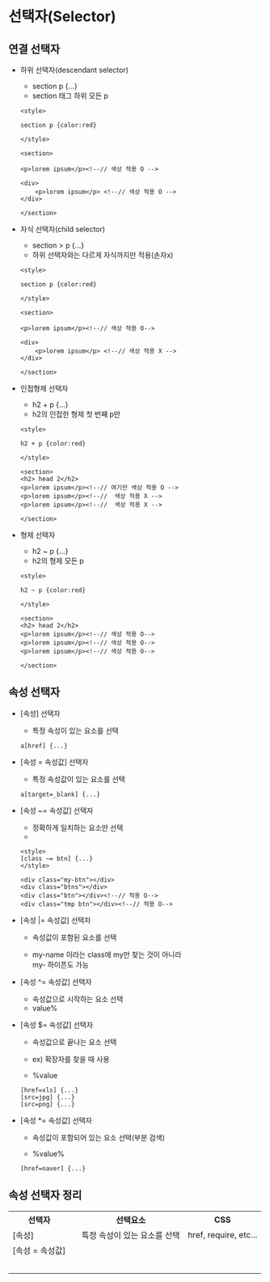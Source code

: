 # 선택자(Selector)


## 연결 선택자

* 하위 선택자(descendant selector)

    * section p {...}
    * section 태그 하위 모든 p
    
    ```
    <style>

    section p {color:red}

    </style>

    <section>

    <p>lorem ipsum</p><!--// 색상 적용 O -->

    <div>
        <p>lorem ipsum</p> <!--// 색상 적용 O -->
    </div>

    </section>

    ```



* 자식 선택자(child selector)
    * section > p {...}
    * 하위 선택자와는 다르게 자식까지만 적용(손자x)
    
    ```
    <style>

    section p {color:red}

    </style>

    <section>

    <p>lorem ipsum</p><!--// 색상 적용 O-->

    <div>
        <p>lorem ipsum</p> <!--// 색상 적용 X -->
    </div>

    </section>

    ```



* 인접형제 선택자
    * h2 + p {...}
    * h2의 인접한 형제 첫 번째 p만

    ```
    <style>

    h2 + p {color:red}

    </style>

    <section>
    <h2> head 2</h2>
    <p>lorem ipsum</p><!--// 여기만 색상 적용 O -->
    <p>lorem ipsum</p><!--//  색상 적용 X -->
    <p>lorem ipsum</p><!--//  색상 적용 X -->

    </section>

    ```

* 형제 선택자
    * h2 ~ p {...}
    * h2의 형제 모든 p
    ```
    <style>

    h2 ~ p {color:red}

    </style>

    <section>
    <h2> head 2</h2>
    <p>lorem ipsum</p><!--// 색상 적용 O-->
    <p>lorem ipsum</p><!--// 색상 적용 O-->
    <p>lorem ipsum</p><!--// 색상 적용 O-->

    </section>

    ```  
  
## 속성 선택자

* [속성] 선택자

    * 특정 속성이 있는 요소를 선택

    ```
    a[href] {...}
    ```



* [속성 = 속성값] 선택자

    * 특정 속성값이 있는 요소를 선택 

    ```
    a[target=_blank] {...}
    ```


* [속성 ~= 속성값] 선택자

    * 정확하게 일치하는 요소만 선택
    * 


    ```
    <style>
    [class ~= btn] {...}
    </style>

    <div class="my-btn"></div>
    <div class="btns"></div>
    <div class="btn"></div><!--// 적용 O-->
    <div class="tmp btn"></div><!--// 적용 O-->
    ```


* [속성 |= 속성값] 선택자

    * 속성값이 포함된 요소를 선택
    
    * my-name 이라는 class에 my만 찾는 것이 아니라  
    my- 하이픈도 가능

    
* [속성 ^= 속성값] 선택자

    * 속성값으로 시작하는 요소 선택
    * value%

* [속성 $= 속성값] 선택자

    * 속성값으로 끝나는 요소 선택
    * ex) 확장자를 찾을 때 사용

    * %value

    ```
    [href=xls] {...}
    [src=jpg] {...}
    [src=png] {...}
    ```


* [속성 *= 속성값] 선택자

    * 속성값이 포함되어 있는 요소 선택(부분 검색)
    
    * %value%
    ```
    [href=naver] {...}
    ```



  
    

## 속성 선택자 정리 

<table>
<tr>
<th>선택자<td>
<th>선택요소</th>
<th>CSS</th>
</tr>

<tr>
<td>[속성]<td>
<td>특정 속성이 있는 요소를 선택</td>
<td>href, require, etc...</td>
</tr>

<tr>
<td>[속성 = 속성값] <td>
<td></td>
<td></td>
</tr>


<tr>
<td><td>
<td></td>
<td></td>
</tr>

<tr>
<td><td>
<td></td>
<td></td>
</tr>

<tr>
<td><td>
<td></td>
<td></td>
</tr>

<tr>
<td><td>
<td></td>
<td></td>
</tr>

<tr>
<td><td>
<td></td>
<td></td>
</tr>



</table>




